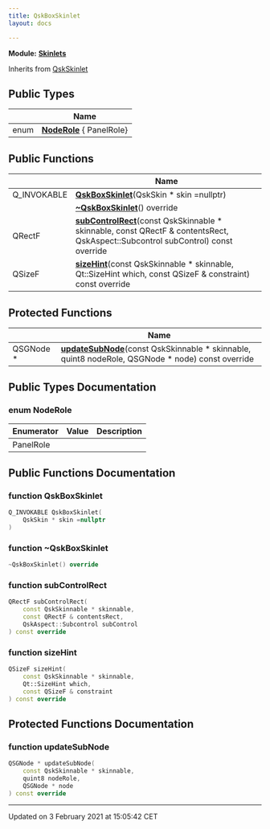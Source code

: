 ```yaml
---
title: QskBoxSkinlet
layout: docs

---
```



**Module:** **[Skinlets](/docs/modules/group__Skinlets/)**



Inherits from [QskSkinlet](/docs/classes/classQskSkinlet/)

## Public Types

|                | Name           |
| -------------- | -------------- |
| enum| **[NodeRole](/docs/classes/classQskBoxSkinlet/#enum-noderole)** { PanelRole} |

## Public Functions

|                | Name           |
| -------------- | -------------- |
| Q_INVOKABLE | **[QskBoxSkinlet](/docs/classes/classQskBoxSkinlet/#function-qskboxskinlet)**(QskSkin * skin =nullptr) |
| | **[~QskBoxSkinlet](/docs/classes/classQskBoxSkinlet/#function-~qskboxskinlet)**() override |
| QRectF | **[subControlRect](/docs/classes/classQskBoxSkinlet/#function-subcontrolrect)**(const QskSkinnable * skinnable, const QRectF & contentsRect, QskAspect::Subcontrol subControl) const override |
| QSizeF | **[sizeHint](/docs/classes/classQskBoxSkinlet/#function-sizehint)**(const QskSkinnable * skinnable, Qt::SizeHint which, const QSizeF & constraint) const override |

## Protected Functions

|                | Name           |
| -------------- | -------------- |
| QSGNode * | **[updateSubNode](/docs/classes/classQskBoxSkinlet/#function-updatesubnode)**(const QskSkinnable * skinnable, quint8 nodeRole, QSGNode * node) const override |

## Public Types Documentation

### enum NodeRole

| Enumerator | Value | Description |
| ---------- | ----- | ----------- |
| PanelRole | |   |




## Public Functions Documentation

### function QskBoxSkinlet

```cpp
Q_INVOKABLE QskBoxSkinlet(
    QskSkin * skin =nullptr
)
```


### function ~QskBoxSkinlet

```cpp
~QskBoxSkinlet() override
```


### function subControlRect

```cpp
QRectF subControlRect(
    const QskSkinnable * skinnable,
    const QRectF & contentsRect,
    QskAspect::Subcontrol subControl
) const override
```


### function sizeHint

```cpp
QSizeF sizeHint(
    const QskSkinnable * skinnable,
    Qt::SizeHint which,
    const QSizeF & constraint
) const override
```


## Protected Functions Documentation

### function updateSubNode

```cpp
QSGNode * updateSubNode(
    const QskSkinnable * skinnable,
    quint8 nodeRole,
    QSGNode * node
) const override
```


-------------------------------

Updated on  3 February 2021 at 15:05:42 CET